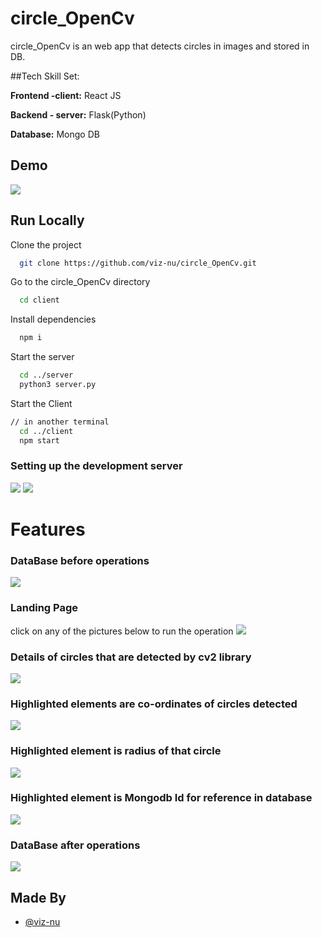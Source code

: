 # circle_OpenCv

circle_OpenCv is an web app that detects circles in images and stored in DB. 

##Tech Skill Set: 

**Frontend -client:** React JS

**Backend - server:** Flask(Python)

**Database:** Mongo DB

  
## Demo


![](https://github.com/viz-nu/ChitChats_Source_Code/blob/main/ScreenShots/5.jpeg)
## Run Locally

Clone the project

```bash
  git clone https://github.com/viz-nu/circle_OpenCv.git
```

Go to the circle_OpenCv directory

```bash
  cd client
```

Install dependencies

```bash
  npm i 
```

Start the server

```bash
  cd ../server
  python3 server.py
```
Start the Client

```bash
// in another terminal
  cd ../client
  npm start
```
### Setting up the development server
![](https://github.com/viz-nu/circle_OpenCv/blob/main/circleDetector/1.jpg)
![](https://github.com/viz-nu/circle_OpenCv/blob/main/circleDetector/2.jpg)
  
# Features


### DataBase before operations
![](https://github.com/viz-nu/circle_OpenCv/blob/main/circleDetector/3.jpg)
### Landing Page
click on any of the pictures below to run the operation
![](https://github.com/viz-nu/circle_OpenCv/blob/main/circleDetector/4.jpg)
### Details of circles that are detected by cv2 library
![](https://github.com/viz-nu/circle_OpenCv/blob/main/circleDetector/5.jpg)
### Highlighted elements are co-ordinates of circles detected
![](https://github.com/viz-nu/circle_OpenCv/blob/main/circleDetector/6.jpg)
### Highlighted element is radius of that circle
![](https://github.com/viz-nu/circle_OpenCv/blob/main/circleDetector/7.jpg)
### Highlighted element is Mongodb Id for reference in database
![](https://github.com/viz-nu/circle_OpenCv/blob/main/circleDetector/8.jpg)

### DataBase after operations
![](https://github.com/viz-nu/circle_OpenCv/blob/main/circleDetector/9.jpg)


## Made By

- [@viz-nu](https://github.com/viz-nu)

  
